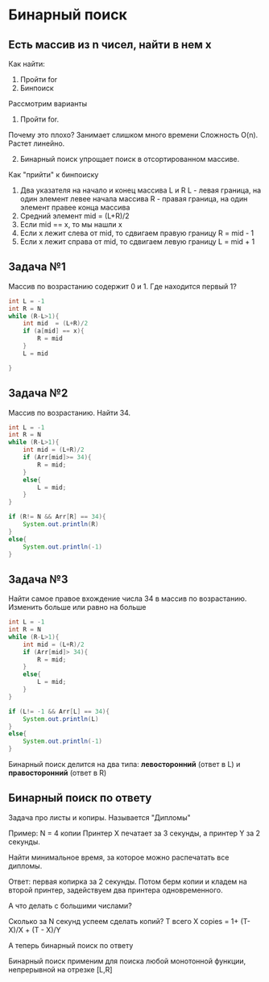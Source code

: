 # Бинарный поиск

## Есть массив из n чисел, найти в нем x

Как найти:

1. Пройти for
2. Бинпоиск

Рассмотрим варианты

1. Пройти for.

Почему это плохо? Занимает слишком много времени Сложность O(n). Растет линейно.

2. Бинарный поиск упрощает поиск в отсортированном массиве.

Как "прийти" к бинпоиску

1. Два указателя на начало и конец массива L и R
   L - левая граница, на один элемент левее начала массива
   R - правая граница, на один элемент правее конца массива
2. Средний элемент mid = (L+R)/2
3. Если mid == x, то мы нашли x
4. Если x лежит слева от mid, то сдвигаем правую границу R = mid - 1
5. Если x лежит справа от mid, то сдвигаем левую границу L = mid + 1

## Задача №1

Массив по возрастанию содержит 0 и 1. Где находится первый 1?

```java
int L = -1
int R = N
while (R-L>1){
    int mid  = (L+R)/2
    if (a[mid] == x){
        R = mid
    }
    L = mid

}
```

## Задача №2

Массив по возрастанию. Найти 34.

```java
int L = -1
int R = N
while (R-L>1){
    int mid = (L+R)/2
    if (Arr[mid]>= 34){
        R = mid;
    }
    else{
        L = mid;
    }
}

if (R!= N && Arr[R] == 34){
    System.out.println(R)
}
else{
    System.out.println(-1)
}

```

## Задача №3

Найти самое правое вхождение числа 34 в массив по возрастанию.
Изменить больше или равно на больше

```java
int L = -1
int R = N
while (R-L>1){
    int mid = (L+R)/2
    if (Arr[mid]> 34){
        R = mid;
    }
    else{
        L = mid;
    }
}

if (L!= -1 && Arr[L] == 34){
    System.out.println(L)
}
else{
    System.out.println(-1)
}
```

Бинарный поиск делится на два типа: **левосторонний** (ответ в L) и **правосторонний** (ответ в R)

## Бинарный поиск по ответу

Задача про листы и копиры. Называется "Дипломы"

Пример: N = 4 копии Принтер X печатает за 3 секунды, а принтер Y за 2 секунды.

Найти минимальное время, за которое можно распечатать все дипломы.

Ответ: первая копирка за 2 секунды. Потом берм копии и кладем на второй принтер, задействуем два принтера одновременного.

А что делать с большими числами?

Сколько за N секунд успеем сделать копий?
T всего
X
copies = 1+ (T-X)/X + (T - X)/Y

А теперь бинарный поиск по ответу

Бинарный поиск применим для поиска любой монотонной функции, непрерывной на отрезке [L,R]
